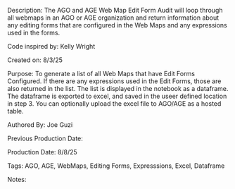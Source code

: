 Description: The AGO and AGE Web Map Edit Form Audit will loop through all webmaps in an AGO or AGE organization and return information about any editing forms that are configured in the Web Maps and any expressions used in the forms.

Code inspired by: Kelly Wright

Created on: 8/3/25

Purpose: To generate a list of all Web Maps that have Edit Forms Configured. If there are any expressions used in the Edit Forms, those are also returned in the list. The list is displayed in the notebook as a dataframe. The dataframe is exported to excel, and saved in the useer defined location in step 3. You can optionally upload the excel file to AGO/AGE as a hosted table.

Authored By: Joe Guzi

Previous Production Date:

Production Date: 8/8/25

Tags: AGO, AGE, WebMaps, Editing Forms, Expresssions, Excel, Dataframe

Notes:
